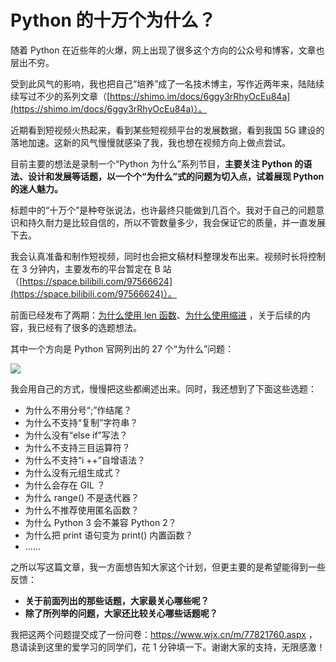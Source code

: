 # Python 的十万个为什么？ 

随着 Python 在近些年的火爆，网上出现了很多这个方向的公众号和博客，文章也层出不穷。

受到此风气的影响，我也把自己“培养”成了一名技术博主，写作近两年来，陆陆续续写过不少的系列文章（[https://shimo.im/docs/6ggy3rRhyOcEu84a](https://shimo.im/docs/6ggy3rRhyOcEu84a)）。

近期看到短视频火热起来，看到某些短视频平台的发展数据，看到我国 5G 建设的落地加速。这新的风气慢慢就感染了我，我也想在视频方向上做点尝试。

目前主要的想法是录制一个“Python 为什么”系列节目，**主要关注 Python 的语法、设计和发展等话题，以一个个“为什么”式的问题为切入点，试着展现 Python 的迷人魅力。** 

标题中的“十万个”是种夸张说法，也许最终只能做到几百个。我对于自己的问题意识和持久耐力是比较自信的，所以不管数量多少，我会保证它的质量，并一直发展下去。

我会认真准备和制作短视频，同时也会把文稿材料整理发布出来。视频时长将控制在 3 分钟内，主要发布的平台暂定在 B 站（[https://space.bilibili.com/97566624](https://space.bilibili.com/97566624)）。

前面已经发布了两期：[为什么使用 len 函数](https://mp.weixin.qq.com/s/pKQT5wvyaSNFvnJexiCC8w)、[为什么使用缩进](https://mp.weixin.qq.com/s/byhJnKoKSDnhUNUE9WWopw) ，关于后续的内容，我已经有了很多的选题想法。

其中一个方向是 Python 官网列出的 27 个“为什么”问题：

![](http://ww1.sinaimg.cn/large/68b02e3bgy1geu59bly41j20ul0okaek.jpg)

我会用自己的方式，慢慢把这些都阐述出来。同时，我还想到了下面这些选题：

- 为什么不用分号“;”作结尾？
- 为什么不支持“复制”字符串？
- 为什么没有“else if”写法？
- 为什么不支持三目运算符？
- 为什么不支持“i ++”自增语法？
- 为什么没有元组生成式？
- 为什么会存在 GIL ？
- 为什么 range() 不是迭代器？
- 为什么不推荐使用匿名函数？
- 为什么 Python 3 会不兼容 Python 2？
- 为什么把 print 语句变为 print() 内置函数？
- ……

之所以写这篇文章，我一方面想告知大家这个计划，但更主要的是希望能得到一些反馈：

- **关于前面列出的那些话题，大家最关心哪些呢？** 
- **除了所列举的问题，大家还比较关心哪些话题呢？**

我把这两个问题提交成了一份问卷：https://www.wjx.cn/m/77821760.aspx ，恳请读到这里的爱学习的同学们，花 1 分钟填一下。谢谢大家的支持，无限感激！